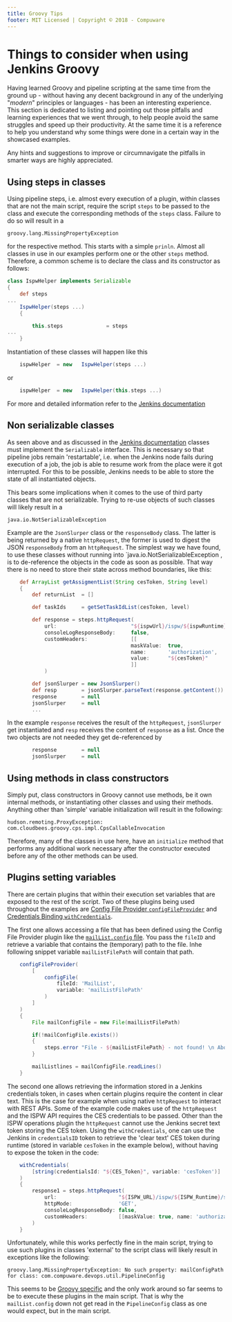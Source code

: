 ```yaml
---
title: Groovy Tips
footer: MIT Licensed | Copyright © 2018 - Compuware
---
```

# Things to consider when using Jenkins Groovy

Having learned Groovy and pipeline scripting at the same time from the ground up - without having any decent background in any of the underlying "*modern*" principles or languages - has been an interesting experience. This section is dedicated to listing and pointing out those pitfalls and learning experiences that we went through, to help people avoid the same struggles and speed up their productivity. At the same time it is a reference to help you understand why some things were done in a certain way in the showcased examples.

Any hints and suggestions to improve or circumnavigate the pitfalls in smarter ways are highly appreciated.

## Using steps in classes

Using pipeline steps, i.e. almost every execution of a plugin, within classes that are not the main script, require the script `steps` to be passed to the class and execute the corresponding methods of the `steps` class. Failure to do so will result in a
```
groovy.lang.MissingPropertyException
```

for the respective method. This starts with a simple `prinln`. Almost all classes in use in our examples perform one or the other `steps` method. Therefore, a common scheme is to declare the class and its constructor as follows:

```groovy
class IspwHelper implements Serializable
{
    def steps
...
    IspwHelper(steps ...) 
    {

        this.steps              = steps
...
    }
```

Instantiation of these classes will happen like this

```groovy
    ispwHelper  = new   IspwHelper(steps ...)
```

or

```groovy
    ispwHelper  = new   IspwHelper(this.steps ...)
```

For more and detailed information refer to the [Jenkins documentation](https://jenkins.io/doc/book/pipeline/shared-libraries/)

## Non serializable classes

As seen above and as discussed in the [Jenkins documentation](https://jenkins.io/doc/book/pipeline/shared-libraries/) classes must implement the `Serializable` interface. This is necessary so that pipeline jobs remain 'restartable', i.e. when the Jenkins node fails during execution of a job, the job is able to resume work from the place were it got interrupted. For this to be possible, Jenkins needs to be able to store the state of all instantiated objects.

This bears some implications when it comes to the use of third party classes that are not serializable. Trying to re-use objects of such classes will likely result in a
```
java.io.NotSerializableException
```

Example are the `JsonSlurper` class or the `responseBody` class. The latter is being returned by a native `httpRequest`, the former is used to digest the JSON `responseBody` from an `httpRequest`. The simplest way we have found, to use these classes without running into `java.io.NotSerializableException , is to de-reference the objects in the code as soon as possible. That way there is no need to store their state across method boundaries, like this:

```groovy
    def ArrayList getAssigmentList(String cesToken, String level)
    {
        def returnList  = []

        def taskIds     = getSetTaskIdList(cesToken, level)

        def response = steps.httpRequest(
            url:                        "${ispwUrl}/ispw/${ispwRuntime}/releases/${ispwRelease}/tasks",
            consoleLogResponseBody:     false, 
            customHeaders:              [[
                                        maskValue:  true,
                                        name:       'authorization',
                                        value:      "${cesToken}"
                                        ]]
            )

        def jsonSlurper = new JsonSlurper()
        def resp        = jsonSlurper.parseText(response.getContent())
        response        = null
        jsonSlurper     = null
        ...
```

In the example `response` receives the result of the `httpRequest`, `jsonSlurper` get instantiated and `resp` receives the content of `response` as a list. Once the two objects are not needed they get de-referenced by
```groovy
        response        = null
        jsonSlurper     = null
```

## Using methods in class constructors

Simply put, class constructors in Groovy cannot use methods, be it own internal methods, or instantiating other classes and using their methods. Anything other than 'simple' variable initialization will result in the following:
```
hudson.remoting.ProxyException: com.cloudbees.groovy.cps.impl.CpsCallableInvocation
```

Therefore, many of the classes in use here, have an `initialize` method that performs any additional work necessary after the constructor executed before any of the other methods can be used.

## Plugins setting variables

There are certain plugins that within their execution set variables that are exposed to the rest of the script. Two of these plugins being used throughout the examples are [Config File Provider `configFileProvider`](https://wiki.jenkins.io/display/JENKINS/Config+File+Provider+Plugin) and [Credentials Binding `withCredentials`](https://wiki.jenkins.io/display/JENKINS/Credentials+Binding+Plugin).

The first one allows accessing a file that has been defined using the Config File Provider plugin like the [`mailList.config` file](../advanced_pipelines/config_files). You pass the `fileID` and retrieve a variable that contains the (temporary) path to the file. Inhe following snippet variable `mailListFilePath` will contain that path.

```groovy
    configFileProvider(
        [
            configFile(
                fileId: 'MailList',
                variable: 'mailListFilePath'
            )
        ]
    )
    {
        File mailConfigFile = new File(mailListFilePath)

        if(!mailConfigFile.exists())
        {
            steps.error "File - ${mailListFilePath} - not found! \n Aborting Pipeline"
        }

        mailListlines = mailConfigFile.readLines()
    }
```

The second one allows retrieving the information stored in a Jenkins credentials token, in cases when certain plugins require the content in clear text. This is the case for example when using native `httpRequest` to interact with REST APIs. Some of the example code makes use of the `httpRequest` and the ISPW API requires the CES credentials to be passed. Other than the ISPW operations plugin the `httpRequest` cannot use the Jenkins secret text token storing the CES token. Using the `withCredentials`, one can use the Jenkins in `credentialsID` token to retrieve the 'clear text' CES token during runtime (stored in variable `cesToken` in the example below), without having to expose the token in the code:

```groovy
    withCredentials(
        [string(credentialsId: "${CES_Token}", variable: 'cesToken')]
    ) 
    {
        response1 = steps.httpRequest(
            url:                    "${ISPW_URL}/ispw/${ISPW_Runtime}/sets/${ISPW_Container}/tasks",
            httpMode:               'GET',
            consoleLogResponseBody: false,
            customHeaders:          [[maskValue: true, name: 'authorization', value: "${cesToken}"]]
        )
    }
```

Unfortunately, while this works perfectly fine in the main script, trying to use such plugins in classes 'external' to the script class will likely result in exceptions like the following:
```
groovy.lang.MissingPropertyException: No such property: mailConfigPath for class: com.compuware.devops.util.PipelineConfig
```

This seems to be [Groovy specific](https://groups.google.com/forum/#!topic/jenkinsci-users/8wd8Omvs74Y) and the only work around so far seems to be to execute these plugins in the main script. That is why the `mailList.config` down not get read in the `PipelineConfig` class as one would expect, but in the main script.
<!--stackedit_data:
eyJoaXN0b3J5IjpbLTE0MDQ1MjE4MiwtMTA5MDc3NTAxOCwtOD
IyMjY5OTgwXX0=
-->